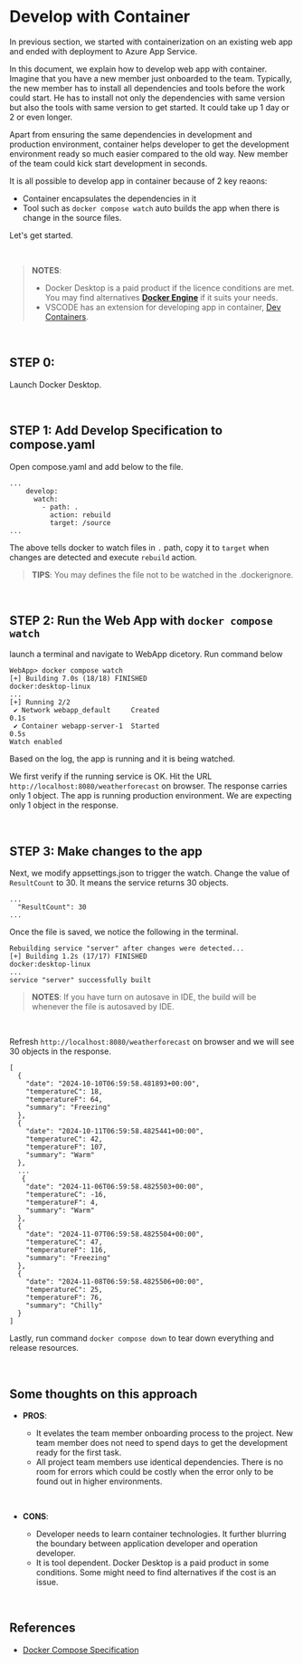 # Develop with Container

In previous section, we started with containerization on an existing web app and ended with deployment to Azure App Service.

In this document, we explain how to develop web app with container. Imagine that you have a new member just onboarded to the team. Typically, the new member has to install all dependencies and tools before the work could start. He has to install not only the dependencies with same version but also the tools with same version to get started. It could take up 1 day or 2 or even longer.

Apart from ensuring the same dependencies in development and production environment, container helps developer to get the development environment ready so much easier compared to the old way. New member of the team could kick start development in seconds. 

It is all possible to develop app in container because of 2 key reaons:
- Container encapsulates the dependencies in it 
- Tool such as `docker compose watch` auto builds the app when there is change in the source files.

Let's get started.

&nbsp;

> **NOTES**: 
> - Docker Desktop is a paid product if the licence conditions are met. You may find alternatives **[Docker Engine](https://docs.docker.com/engine/)** if it suits your needs.
> - VSCODE has an extension for developing app in container, [Dev Containers](https://marketplace.visualstudio.com/items?itemName=ms-vscode-remote.remote-containers).

&nbsp;

## STEP 0:

Launch Docker Desktop.

&nbsp;

## STEP 1: Add Develop Specification to compose.yaml

Open compose.yaml and add below to the file.

```
...
    develop:
      watch:
        - path: .
          action: rebuild
          target: /source
...
```

The above tells docker to watch files in `.` path, copy it to `target` when changes are detected and execute `rebuild` action.

> **TIPS**: You may defines the file not to be watched in the .dockerignore.

&nbsp;

## STEP 2: Run the Web App with `docker compose watch`

launch a terminal and navigate to WebApp dicetory. Run command below

```
WebApp> docker compose watch
[+] Building 7.0s (18/18) FINISHED                                                                        docker:desktop-linux
...
[+] Running 2/2
 ✔ Network webapp_default     Created                                                                                     0.1s 
 ✔ Container webapp-server-1  Started                                                                                     0.5s 
Watch enabled
```

Based on the log, the app is running and it is being watched.

We first verify if the running service is OK. Hit the URL `http://localhost:8080/weatherforecast` on browser. The response carries only 1 object. The app is running production environment. We are expecting only 1 object in the response.

&nbsp;

## STEP 3: Make changes to the app

Next, we modify appsettings.json to trigger the watch. Change the value of `ResultCount` to 30. It means the service returns 30 objects.

```
...
  "ResultCount": 30
...
```

Once the file is saved, we notice the following in the terminal.

```
Rebuilding service "server" after changes were detected...
[+] Building 1.2s (17/17) FINISHED                                                                        docker:desktop-linux
...
service "server" successfully built
```

> **NOTES**: If you have turn on autosave in IDE, the build will be whenever the file is autosaved by IDE.

&nbsp;

Refresh `http://localhost:8080/weatherforecast` on browser and we will see 30 objects in the response.

```
[
  {
    "date": "2024-10-10T06:59:58.481893+00:00",
    "temperatureC": 18,
    "temperatureF": 64,
    "summary": "Freezing"
  },
  {
    "date": "2024-10-11T06:59:58.4825441+00:00",
    "temperatureC": 42,
    "temperatureF": 107,
    "summary": "Warm"
  },
  ...
   {
    "date": "2024-11-06T06:59:58.4825503+00:00",
    "temperatureC": -16,
    "temperatureF": 4,
    "summary": "Warm"
  },
  {
    "date": "2024-11-07T06:59:58.4825504+00:00",
    "temperatureC": 47,
    "temperatureF": 116,
    "summary": "Freezing"
  },
  {
    "date": "2024-11-08T06:59:58.4825506+00:00",
    "temperatureC": 25,
    "temperatureF": 76,
    "summary": "Chilly"
  }
]
```

Lastly, run command `docker compose down` to tear down everything and release resources.

&nbsp;

## Some thoughts on this approach

- **PROS**:
  
  - It evelates the team member onboarding process to the project. New team member does not need to spend days to get the development ready for the first task.
  - All project team members use identical dependencies. There is no room for errors which could be costly when the error only to be found out in higher environments.

&nbsp;

- **CONS**:
  
  - Developer needs to learn container technologies. It further blurring the boundary between application developer and operation developer.
  - It is tool dependent. Docker Desktop is a paid product in some conditions. Some might need to find alternatives if the cost is an issue. 

&nbsp;

## References

- [Docker Compose Specification](https://docs.docker.com/reference/compose-file/develop/)

